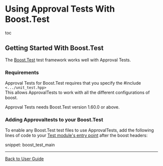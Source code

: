<a id="top"></a>

# Using Approval Tests With Boost.Test


toc


## Getting Started With Boost.Test

The [Boost.Test](https://www.boost.org/doc/libs/1_72_0/libs/test/doc/html/index.html) test framework works well with Approval Tests.

### Requirements

Approval Tests for Boost.Test requires that you specify the #include `<.../unit_test.hpp>`  
This allows ApprovalTests to work with all the different configurations of boost.  

Approval Tests needs Boost.Test version 1.60.0 or above.

### Adding Approvaltests to your Boost.Test

To enable any Boost.Test test files to use ApprovalTests, 
add the following lines of code to your [Test module's entry point](https://www.boost.org/doc/libs/1_72_0/libs/test/doc/html/boost_test/adv_scenarios/entry_point_overview.html) 
after the boost headers:

snippet: boost_test_main

---

[Back to User Guide](/doc/README.md#top)
